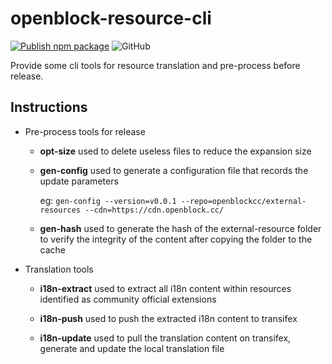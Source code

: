 # openblock-resource-cli

[![Publish npm package](https://github.com/openblockcc/openblock-resource-cli/actions/workflows/publish.yml/badge.svg)](https://github.com/openblockcc/openblock-resource-cli/actions/workflows/publish.yml)
![GitHub](https://img.shields.io/github/license/openblockcc/openblock-resource-cli)

Provide some cli tools for resource translation and pre-process before release.

## Instructions

- Pre-process tools for release

  - **opt-size** used to delete useless files to reduce the expansion size

  - **gen-config** used to generate a configuration file that records the update parameters

      eg: `gen-config --version=v0.0.1 --repo=openblockcc/external-resources --cdn=https://cdn.openblock.cc/`

  - **gen-hash** used to generate the hash of the external-resource folder to verify the integrity of the content after copying the folder to the cache

- Translation tools

  - **i18n-extract** used to extract all i18n content within resources identified as community official extensions

  - **i18n-push** used to push the extracted i18n content to transifex

  - **i18n-update** used to pull the translation content on transifex, generate and update the local translation file
